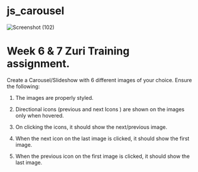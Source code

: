 # js_carousel

![Screenshot (102)](https://user-images.githubusercontent.com/114431556/200208800-95d21dc7-b1f7-482b-8808-5d923a244902.png)

# Week 6 & 7 Zuri Training assignment.

Create a Carousel/Slideshow with 6 different images of  your choice. Ensure the following:

1. The images are properly styled.

2. Directional icons (previous and next Icons ) are shown on the images only when hovered.

3. On clicking the icons, it should show the next/previous image. 

4. When the next icon on the last image is clicked, it should show the first image.

5. When the previous icon on the first image is clicked, it should show the last image. 

